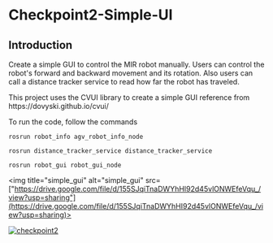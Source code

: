 # Checkpoint2-Simple-UI

## Introduction

<p>Create a simple GUI to control the MIR robot manually. Users can control the robot's forward and backward movement and its rotation. Also users can call a distance tracker service to read how far the robot has traveled.</p>

<p>This project uses the CVUI library to create a simple GUI reference from https://dovyski.github.io/cvui/</p>

<p>To run the code, follow the commands</p>

    rosrun robot_info agv_robot_info_node

    rosrun distance_tracker_service distance_tracker_service

    rosrun robot_gui robot_gui_node

<img title="simple_gui" alt="simple_gui" src=["https://drive.google.com/file/d/155SJqiTnaDWYhHI92d45vlONWEfeVqu_/view?usp=sharing"](https://drive.google.com/file/d/155SJqiTnaDWYhHI92d45vlONWEfeVqu_/view?usp=sharing)>

[![checkpoint2](https://res.cloudinary.com/marcomontalbano/image/upload/v1693275453/video_to_markdown/images/google-drive--15kCG7VbqxIC1LQjUXG6KEPdrLts4MrV6-c05b58ac6eb4c4700831b2b3070cd403.jpg)](https://drive.google.com/file/d/15kCG7VbqxIC1LQjUXG6KEPdrLts4MrV6/view?usp=sharing "checkpoint2")
